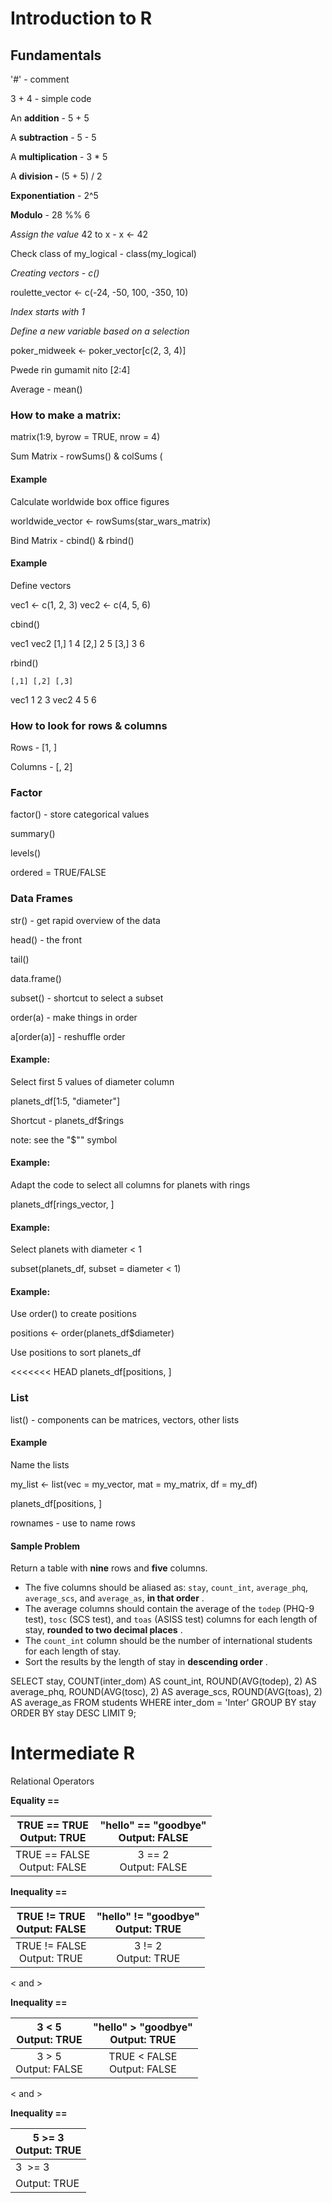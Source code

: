 # Introduction to R

## Fundamentals

'#' - comment

3 + 4 - simple code

An **addition** - 5 + 5

A **subtraction** - 5 - 5

A **multiplication** - 3 * 5

A **division -** (5 + 5) / 2

**Exponentiation** - 2^5

**Modulo** - 28 %% 6

*Assign the value* 42 to x - x <- 42

Check class of my_logical - class(my_logical)

*Creating vectors - c()*

roulette_vector <- c(-24, -50, 100, -350, 10)

*Index starts with 1*

*Define a new variable based on a selection*

poker_midweek <- poker_vector[c(2, 3, 4)]

Pwede rin gumamit nito [2:4]

Average - mean()

### How to make a matrix:

matrix(1:9, byrow = TRUE, nrow = 4)

Sum Matrix - rowSums() & colSums (

#### Example

Calculate worldwide box office figures

worldwide_vector <- rowSums(star_wars_matrix)

Bind Matrix - cbind() & rbind()

#### Example

Define vectors

vec1 <- c(1, 2, 3)
vec2 <- c(4, 5, 6)

cbind()

vec1 vec2
[1,]    1    4
[2,]    2    5
[3,]    3    6

rbind()

    [,1] [,2] [,3]
vec1    1    2    3
vec2    4    5    6

### How to look for rows & columns

Rows - [1, ]

Columns - [, 2]

### Factor

factor() - store categorical values

summary()

levels()

ordered = TRUE/FALSE

### Data Frames

str() - get rapid overview of the data

head() - the front

tail()

data.frame()

subset() - shortcut to select a subset

order(a) - make things in order

a[order(a)] - reshuffle order

#### Example:

Select first 5 values of diameter column

planets_df[1:5, "diameter"]

Shortcut - planets_df$rings

note: see the "$"" symbol

#### Example:

Adapt the code to select all columns for planets with rings

planets_df[rings_vector, ]

#### Example:

Select planets with diameter < 1

subset(planets_df, subset = diameter < 1)

#### Example:

Use order() to create positions

positions <-  order(planets_df$diameter)

Use positions to sort planets_df

<<<<<<< HEAD
planets_df[positions, ]

### List

list() - components can be matrices, vectors, other lists

#### Example

Name the lists

my_list <- list(vec = my_vector, mat = my_matrix, df = my_df)

planets_df[positions, ]

rownames - use to name rows

#### Sample Problem

Return a table with **nine** rows and **five** columns.

* The five columns should be aliased as: `stay`, `count_int`, `average_phq`, `average_scs`, and `average_as`,  **in that order** .
* The average columns should contain the average of the `todep` (PHQ-9 test), `tosc` (SCS test), and `toas` (ASISS test) columns for each length of stay,  **rounded to two decimal places** .
* The `count_int` column should be the number of international students for each length of stay.
* Sort the results by the length of stay in  **descending order** .

SELECT
    stay,
    COUNT(inter_dom) AS count_int,
    ROUND(AVG(todep), 2) AS average_phq,
    ROUND(AVG(tosc), 2) AS average_scs,
    ROUND(AVG(toas), 2) AS average_as
FROM
    students
WHERE
	inter_dom = 'Inter'
GROUP BY
    stay
ORDER BY
    stay DESC
LIMIT 9;

# Intermediate R

Relational Operators

**Equality ==**

|  TRUE == TRUE<br />Output: TRUE  | "hello" == "goodbye"<br />Output: FALSE |
| :-------------------------------: | :-------------------------------------: |
| TRUE == FALSE<br />Output: FALSE |        3 == 2<br />Output: FALSE        |

**Inequality ==**

| TRUE != TRUE<br />Output: FALSE | "hello" != "goodbye"<br />Output: TRUE |
| :------------------------------: | :-------------------------------------: |
| TRUE != FALSE<br />Output: TRUE |        3 != 2<br />Output: TRUE        |

< and >

**Inequality ==**

| 3 < 5<br />Output: TRUE | "hello" > "goodbye"<br />Output: TRUE |
| :-----------------------: | :-------------------------------------: |
| 3 > 5<br />Output: FALSE |    TRUE < FALSE<br />Output: FALSE    |

< and >

**Inequality ==**

| 5 >= 3<br />Output: TRUE |
| ------------------------ |
| 3  >= 3                 |
| Output: TRUE             |
